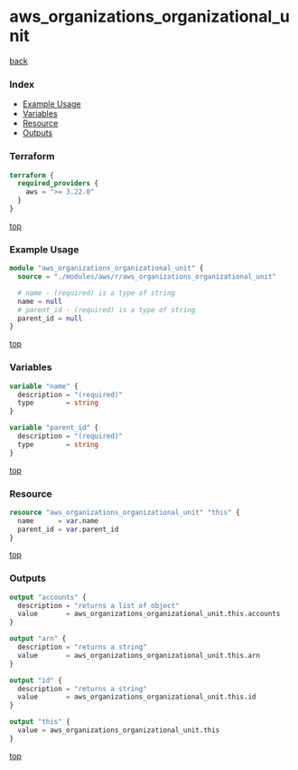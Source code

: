 # aws_organizations_organizational_unit

[back](../aws.md)

### Index

- [Example Usage](#example-usage)
- [Variables](#variables)
- [Resource](#resource)
- [Outputs](#outputs)

### Terraform

```terraform
terraform {
  required_providers {
    aws = ">= 3.22.0"
  }
}
```

[top](#index)

### Example Usage

```terraform
module "aws_organizations_organizational_unit" {
  source = "./modules/aws/r/aws_organizations_organizational_unit"

  # name - (required) is a type of string
  name = null
  # parent_id - (required) is a type of string
  parent_id = null
}
```

[top](#index)

### Variables

```terraform
variable "name" {
  description = "(required)"
  type        = string
}

variable "parent_id" {
  description = "(required)"
  type        = string
}
```

[top](#index)

### Resource

```terraform
resource "aws_organizations_organizational_unit" "this" {
  name      = var.name
  parent_id = var.parent_id
}
```

[top](#index)

### Outputs

```terraform
output "accounts" {
  description = "returns a list of object"
  value       = aws_organizations_organizational_unit.this.accounts
}

output "arn" {
  description = "returns a string"
  value       = aws_organizations_organizational_unit.this.arn
}

output "id" {
  description = "returns a string"
  value       = aws_organizations_organizational_unit.this.id
}

output "this" {
  value = aws_organizations_organizational_unit.this
}
```

[top](#index)